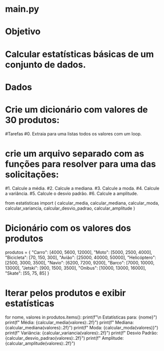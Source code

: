 # main.py

# Objetivo
# Calcular estatísticas básicas de um conjunto de dados.

# Dados

# Crie um dicionário com valores de 30 produtos:

#Tarefas
#0. Extraia para uma listas todos os valores com um loop.

# crie um arquivo separado com as funções para resolver para uma das solicitações:
#1. Calcule a média.
#2. Calcule a mediana.
#3. Calcule a moda.
#4. Calcule a variância.
#5. Calcule o desvio padrão.
#6. Calcule a amplitude.

from estatisticas import (
    calcular_media,
    calcular_mediana,
    calcular_moda,
    calcular_variancia,
    calcular_desvio_padrao,
    calcular_amplitude
)

# Dicionário com os valores dos produtos
produtos = {
    "Carro": [4000, 5600, 12000],
    "Moto": [5000, 2500, 4000],
    "Bicicleta": [70, 150, 300],
    "Avião": [25000, 40000, 50000],
    "Helicóptero": [2500, 3000, 3500],
    "Navio": [6200, 7200, 9200],
    "Barco": [7000, 10000, 13000],
    "Jetski": [900, 1500, 3500],
    "Onibus": [10000, 13000, 16000],
    "Skate": [55, 75, 85]
}

# Iterar pelos produtos e exibir estatísticas
for nome, valores in produtos.items():
    print(f"\n Estatísticas para: {nome}")
    print(f"  Média: {calcular_media(valores):.2f}")
    print(f"  Mediana: {calcular_mediana(valores):.2f}")
    print(f"  Moda: {calcular_moda(valores)}")
    print(f"  Variância: {calcular_variancia(valores):.2f}")
    print(f"  Desvio Padrão: {calcular_desvio_padrao(valores):.2f}")
    print(f"  Amplitude: {calcular_amplitude(valores):.2f}")
